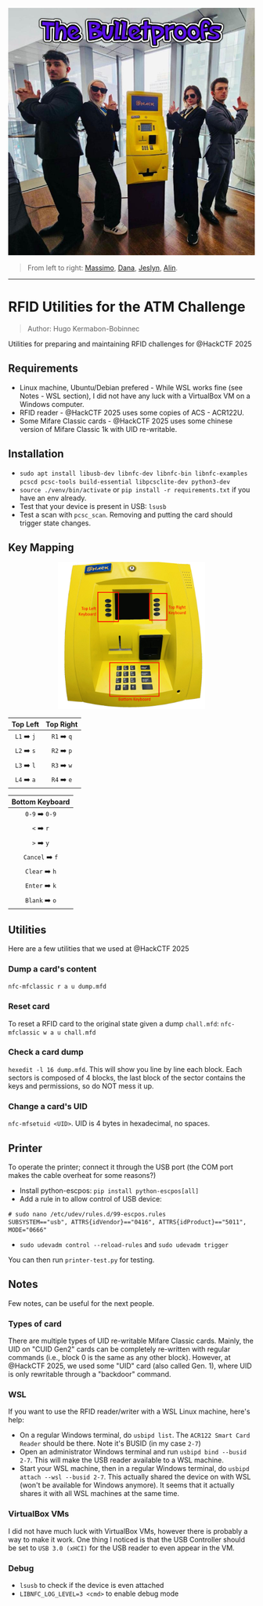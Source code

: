 ![The Bulletproofs](imgs/the_bulletproofs.jpg)


>From left to right: [Massimo](https://github.com/Extinctable), [Dana](https://github.com/d-abous), [Jeslyn](https://github.com/JenLys), [Alin](https://github.com/serbancaia).

---
# RFID Utilities for the ATM Challenge

> Author: Hugo Kermabon-Bobinnec

Utilities for preparing and maintaining RFID challenges for @HackCTF 2025

## Requirements
- Linux machine, Ubuntu/Debian prefered - While WSL works fine (see Notes - WSL section), I did not have any luck with a VirtualBox VM on a Windows computer.
- RFID reader - @HackCTF 2025 uses some copies of ACS - ACR122U.
- Some Mifare Classic cards - @HackCTF 2025 uses some chinese version of Mifare Classic 1k with UID re-writable.

## Installation

- `sudo apt install libusb-dev libnfc-dev libnfc-bin libnfc-examples pcscd pcsc-tools build-essential libpcsclite-dev python3-dev`
- `source ./venv/bin/activate` or `pip install -r requirements.txt` if you have an env already.
- Test that your device is present in USB: `lsusb`
- Test a scan with `pcsc_scan`. Removing and putting the card should trigger state changes.

## Key Mapping

<p align="center">
<img src="imgs/atm_keyboards.png" width="300"></a>
</p>

|   Top Left  |   Top Right  |
|:-----------:|:------------:|
| `L1` ➡️ `j` | `R1` ➡️ `q` | 
| `L2` ➡️ `s` | `R2` ➡️ `p` | 
| `L3` ➡️ `l` | `R3` ➡️ `w` | 
| `L4` ➡️ `a` | `R4` ➡️ `e` | 

| Bottom Keyboard |
|:---------------:|
| `0-9` ➡️ `0-9`  |
|   `<` ➡️ `r`    |
|   `>` ➡️ `y`    |
| `Cancel` ➡️ `f` |
| `Clear` ➡️ `h`  |
| `Enter` ➡️ `k`  |
| `Blank` ➡️ `o`  |

## Utilities

Here are a few utilities that we used at @HackCTF 2025

### Dump a card's content
`nfc-mfclassic r a u dump.mfd`

### Reset card
To reset a RFID card to the original state given a dump `chall.mfd`:
`nfc-mfclassic w a u chall.mfd`


### Check a card dump
`hexedit -l 16 dump.mfd`. This will show you line by line each block. Each sectors is composed of 4 blocks, the last block of the sector contains the keys and permissions, so do NOT mess it up.

### Change a card's UID
`nfc-mfsetuid <UID>`. UID is 4 bytes in hexadecimal, no spaces.



## Printer

To operate the printer; connect it through the USB port (the COM port makes the cable overheat for some reasons?)

- Install python-escpos: `pip install python-escpos[all]`
- Add a rule in to allow control of USB device:
```
# sudo nano /etc/udev/rules.d/99-escpos.rules
SUBSYSTEM=="usb", ATTRS{idVendor}=="0416", ATTRS{idProduct}=="5011", MODE="0666"
```
- `sudo udevadm control --reload-rules` and `sudo udevadm trigger`

You can then run `printer-test.py` for testing.



## Notes
Few notes, can be useful for the next people.


### Types of card
There are multiple types of UID re-writable Mifare Classic cards. Mainly, the UID on "CUID Gen2" cards can be completely re-written with regular commands (i.e., block 0 is the same as any other block).
However, at @HackCTF 2025, we used some "UID" card (also called Gen. 1), where UID is only rewritable through a "backdoor" command.


### WSL
If you want to use the RFID reader/writer with a WSL Linux machine, here's help:
- On a regular Windows terminal, do `usbipd list`. The `ACR122 Smart Card Reader` should be there. Note it's BUSID (in my case `2-7`)
- Open an administrator Windows terminal and run `usbipd bind --busid 2-7`. This will make the USB reader available to a WSL machine.
- Start your WSL machine, then in a regular Windows terminal, do `usbipd attach --wsl --busid 2-7`. This actually shared the device on with WSL (won't be available for Windows anymore). It seems that it actually shares it with all WSL machines at the same time.


### VirtualBox VMs
I did not have much luck with VirtualBox VMs, however there is probably a way to make it work. One thing I noticed is that the USB Controller should be set to `USB 3.0 (xHCI)` for the USB reader to even appear in the VM.


### Debug
- `lsusb` to check if the device is even attached
- `LIBNFC_LOG_LEVEL=3 <cmd>` to enable debug mode
